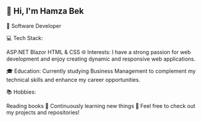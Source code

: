 ## 👋 Hi, I'm Hamza Bek

🎯 Software Developer

💻 Tech Stack:

ASP.NET
Blazor
HTML & CSS
🌐 Interests:
I have a strong passion for web development and enjoy creating dynamic and responsive web applications.

🎓 Education:
Currently studying Business Management to complement my technical skills and enhance my career opportunities.

📚 Hobbies:

Reading books 📖
Continuously learning new things 🧠
Feel free to check out my projects and repositories!
<!--
**Hamza-Bek/Hamza-Bek** is a ✨ _special_ ✨ repository because its `README.md` (this file) appears on your GitHub profile.

Here are some ideas to get you started:

- 🔭 I’m currently working on ...
- 🌱 I’m currently learning ...
- 👯 I’m looking to collaborate on ...
- 🤔 I’m looking for help with ...
- 💬 Ask me about ...
- 📫 How to reach me: ...
- 😄 Pronouns: ...
- ⚡ Fun fact: ...
-->
